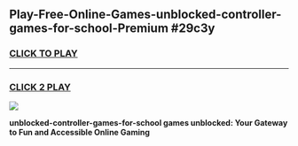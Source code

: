 
## Play-Free-Online-Games-unblocked-controller-games-for-school-Premium #29c3y
<h3>
<a href="https://premium.freeplayer.one?title=unblocked-controller-games-for-school&ref=8M">CLICK TO PLAY</a></h3>
<hr>

<h3>
<a href="https://premium.freeplayer.one?title=unblocked-controller-games-for-school&ref=8M">CLICK 2 PLAY</a>
  
</h3>

<a href="https://premium.freeplayer.one?title=unblocked-controller-games-for-school&ref=8M"><img src="https://clearcache.store/games.png"></a>


**unblocked-controller-games-for-school games unblocked: Your Gateway to Fun and Accessible Online Gaming**
